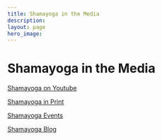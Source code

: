 ```yaml
---
title: Shamayoga in the Media
description:
layout: page
hero_image:
---
```


<h1>Shamayoga in the Media</h1>

<a href="https://www.youtube.com/channel/UCSbv2H-T_m_ejmUCuMZadEA">Shamayoga on Youtube</a>

<a href="/shamayoga-in-the-media/print-media/">Shamayoga in Print</a>

<a href="/shamayoga-in-the-media/events/">Shamayoga Events</a>

<a href="https://www.yogaseer.com/">Shamayoga Blog</a>

